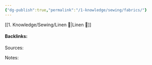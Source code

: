 ```yaml
---
{"dg-publish":true,"permalink":"/1-knowledge/sewing/fabrics/"}
---
```


[[1. Knowledge/Sewing/Linen 🌱\|Linen 🌱]]



#### Backlinks:
Sources:


Notes:

